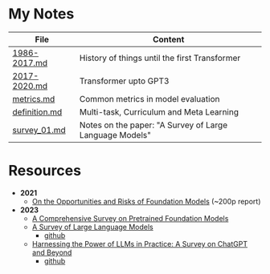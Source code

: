 # My Notes

| File | Content |
| --- | --- |
| [1986-2017.md](1986-2017.md) | History of things until the first Transformer |
| [2017-2020.md](2017-2020.md) | Transformer upto GPT3 |
| [metrics.md](metrics.md) | Common metrics in model evaluation |
| [definition.md](definitions.md) | Multi-task, Curriculum and Meta Learning  |
| [survey_01.md](survey_01.md) | Notes on the paper: "A Survey of Large Language Models" |


# Resources

- **2021**
    - [On the Opportunities and Risks of Foundation Models](https://crfm.stanford.edu/report.html) (~200p report)
- **2023**
    - [A Comprehensive Survey on Pretrained Foundation Models](https://arxiv.org/abs/2302.09419)
    - [A Survey of Large Language Models](https://arxiv.org/abs/2303.18223)
        - [github](https://github.com/RUCAIBox/LLMSurvey)
    - [Harnessing the Power of LLMs in Practice: A Survey on ChatGPT and Beyond](https://arxiv.org/abs/2304.13712)
        - [github](https://github.com/Mooler0410/LLMsPracticalGuide)
